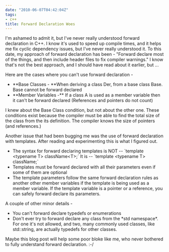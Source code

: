 ```yaml
---
date: "2010-06-07T04:42:04Z"
tags:
- c++
title: Forward Declaration Woes
---
```


I'm ashamed to admit it, but I've never really understood forward declaration in C++. I know it's used to speed up compile times, and it helps me fix cyclic dependency issues, but I've never really understood it. To this date, my approach of forward declaration has been - "Forward declare most of the things, and then include header files to fix compiler warnings." I know that's not the best approach, and I should have read about it earlier, but ...

Here are the cases where you can't use forward declaration -
<ul>
	<li>**Base Classes - **When deriving a class Der, from a base class Base. Base cannot be forward declared</li>
	<li>**Member Variables -** If a class A is used  as a member variable then it can't be forward declared (References and pointers do not count)</li>
</ul>
I knew about the Base Class condition, but not about the other one. These conditions exist because the compiler must be able to find the total size of the class from the its definition. The compiler knows the size of pointers (and references.)

Another issue that had been bugging me was the use of forward declaration with templates. After reading and experimenting this is what I figured out.
<ul>
	<li>The syntax for forward declaring templates is NOT -- `template &lt;typename T&gt; className&lt;T&gt;;` It is -- `template &lt;typename T&gt; className;`</li>
	<li>Templates must be forward declared with all their parameters even if some of them are optional</li>
	<li>The template parameters follow the same forward declaration rules as another other member variables if the template is being used as a member variable. If the template variable is a pointer or a reference, you can safely forward declare its parameters.</li>
</ul>
A couple of other minor details -
<ul>
	<li>You can't forward declare typedefs or enumerations</li>
	<li>Don't ever try to forward declare any class from the *std namespace*. For one it's not allowed, and two, many commonly used classes, like std::string, are actually typedefs for other classes.</li>
</ul>
Maybe this blog post will help some poor bloke like me, who never bothered to fully understand forward declaration. :-/
